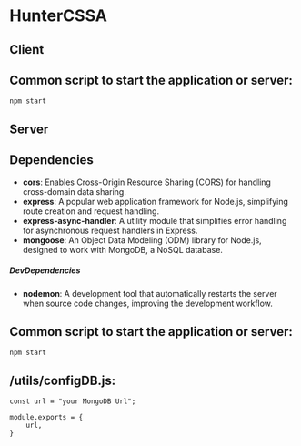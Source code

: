 # HunterCSSA
 
 
## Client

## Common script to start the application or server:
```
npm start
```

## Server

## Dependencies

- **cors**: Enables Cross-Origin Resource Sharing (CORS) for handling cross-domain data sharing.
- **express**: A popular web application framework for Node.js, simplifying route creation and request handling.
- **express-async-handler**: A utility module that simplifies error handling for asynchronous request handlers in Express.
- **mongoose**: An Object Data Modeling (ODM) library for Node.js, designed to work with MongoDB, a NoSQL database. 

##### DevDependencies

- **nodemon**: A development tool that automatically restarts the server when source code changes, improving the development workflow.




## Common script to start the application or server:
```
npm start
```


## /utils/configDB.js:
```
const url = "your MongoDB Url";

module.exports = {
    url,
}

